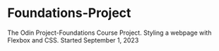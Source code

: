 # Foundations-Project

The Odin Project-Foundations Course Project.
Styling a webpage with Flexbox and CSS.
Started September 1, 2023
